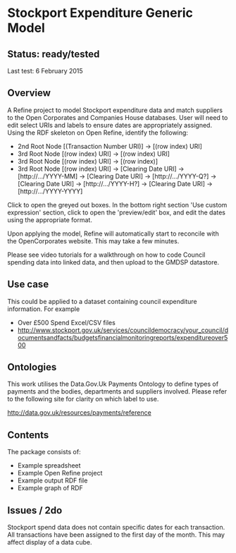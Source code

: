 Stockport Expenditure Generic Model
===========================

Status: ready/tested 
---------------
Last test: 6 February 2015

Overview
--------
A Refine project to model Stockport expenditure data and match suppliers to the Open Corporates and Companies House databases. User will need to edit select URIs and labels to ensure dates are appropriately assigned. Using the RDF skeleton on Open Refine, identify the following:

- 2nd Root Node [(Transaction Number URI)] -> [(row index) URI]
- 3rd Root Node [(row index) URI] -> [(row index) URI]
- 3rd Root Node [(row index) URI] -> [(row index)]
- 3rd Root Node [(row index) URI] -> [Clearing Date URI] -> [http://.../YYYY-MM]
                                  -> [Clearing Date URI] -> [http://.../YYYY-Q?]
                                  -> [Clearing Date URI] -> [http://.../YYYY-H?]
                                  -> [Clearing Date URI] -> [http://.../YYYY-YYYY] 

Click to open the greyed out boxes. In the bottom right section 'Use custom expression' section, click to open the 'preview/edit' box, and edit the dates using the appropriate format.

Upon applying the model, Refine will automatically start to reconcile with the OpenCorporates website. This may take a few minutes.

Please see video tutorials for a walkthrough on how to code Council spending data into linked data, and then upload to the GMDSP datastore.

Use case
--------

This could be applied to a dataset containing council expenditure information. For example

- Over £500 Spend Excel/CSV files
- http://www.stockport.gov.uk/services/councildemocracy/your_council/documentsandfacts/budgetsfinancialmonitoringreports/expenditureover500

Ontologies
----------
This work utilises the Data.Gov.Uk Payments Ontology to define types of payments and the bodies, departments and suppliers involved. Please refer to the following site for clarity on which label to use.

http://data.gov.uk/resources/payments/reference

Contents
--------
The package consists of:

- Example spreadsheet
- Example Open Refine project 
- Example output RDF file
- Example graph of RDF

Issues / 2do
------------

Stockport spend data does not contain specific dates for each transaction. All transactions have been assigned to the first day of the month. This may affect display of a data cube.